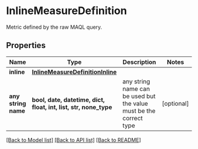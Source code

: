 # InlineMeasureDefinition

Metric defined by the raw MAQL query.

## Properties
Name | Type | Description | Notes
------------ | ------------- | ------------- | -------------
**inline** | [**InlineMeasureDefinitionInline**](InlineMeasureDefinitionInline.md) |  | 
**any string name** | **bool, date, datetime, dict, float, int, list, str, none_type** | any string name can be used but the value must be the correct type | [optional]

[[Back to Model list]](../README.md#documentation-for-models) [[Back to API list]](../README.md#documentation-for-api-endpoints) [[Back to README]](../README.md)


